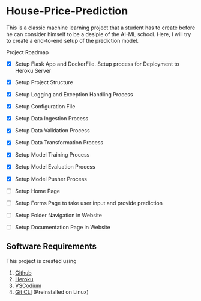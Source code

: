 # House-Price-Prediction
This is a classic machine learning project that a student has to create before he can consider himself to be a desiple of the AI-ML school. Here, I will try to create a end-to-end setup of the prediction model.


Project Roadmap
- [x] Setup Flask App and DockerFile. Setup process for Deployment to Heroku Server
- [x] Setup Project Structure
- [x] Setup Logging and Exception Handling Process
- [x] Setup Configuration File
- [x] Setup Data Ingestion Process
- [x] Setup Data Validation Process
- [x] Setup Data Transformation Process
- [x] Setup Model Training Process
- [x] Setup Model Evaluation Process
- [x] Setup Model Pusher Process
- [ ] Setup Home Page
- [ ] Setup Forms Page to take user input and provide prediction
- [ ] Setup Folder Navigation in Website
- [ ] Setup Documentation Page in Website


## Software Requirements
This project is created using
1. [Github](https://github.com/)
2. [Heroku](https://dashboard.heroku.com/*)
3. [VSCodium](https://vscodium.com/)
4. [Git CLI](https://git-scm.com/downloads) (Preinstalled on Linux)